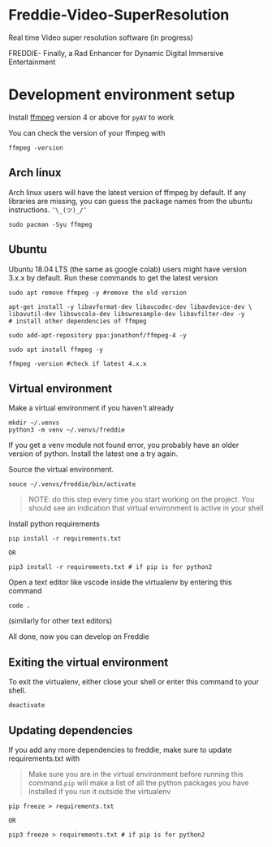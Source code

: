 # Freddie-Video-SuperResolution
Real time Video super resolution software (in progress)

FREDDIE- Finally, a Rad Enhancer for Dynamic Digital Immersive Entertainment

# Development environment setup

Install [ffmpeg](https://ffmpeg.org/) version 4 or above for `pyAV` to work

You can check the version of your ffmpeg with

	ffmpeg -version

## Arch linux

Arch linux users will have the latest version of ffmpeg by default. If any
libraries are missing, you can guess the package names from the ubuntu
instructions. `¯\_(ツ)_/¯`

	sudo pacman -Syu ffmpeg

## Ubuntu

Ubuntu 18.04 LTS (the same as google colab) users might have version 3.x.x by
default. Run these commands to get the latest version

	sudo apt remove ffmpeg -y #remove the old version

	apt-get install -y libavformat-dev libavcodec-dev libavdevice-dev \
	libavutil-dev libswscale-dev libswresample-dev libavfilter-dev -y
	# install other dependencies of ffmpeg

	sudo add-apt-repository ppa:jonathonf/ffmpeg-4 -y

	sudo apt install ffmpeg -y

	ffmpeg -version #check if latest 4.x.x

## Virtual environment

Make a virtual environment if you haven't already

	mkdir ~/.venvs
	python3 -m venv ~/.venvs/freddie

If you get a venv module not found error, you probably have an older version of
python. Install the latest one a try again.

Source the virtual environment.

	souce ~/.venvs/freddie/bin/activate

> NOTE: do this step every time you start working on the project. You should
> see an indication that virtual environment is active in your shell

Install python requirements

	pip install -r requirements.txt

	OR

	pip3 install -r requirements.txt # if pip is for python2

Open a text editor like vscode inside the virtualenv by entering this command

	code .

(similarly for other text editors)

All done, now you can develop on Freddie

## Exiting the virtual environment

To exit the virtualenv, either close your shell or enter this command to your
shell.

	deactivate

## Updating dependencies

If you add any more dependencies to freddie, make sure to update
requirements.txt with

> Make sure you are in the virtual environment before running this command.`pip`
> will make a list of all the python packages you have installed if you run it
> outside the virtualenv

	pip freeze > requirements.txt

	OR

	pip3 freeze > requirements.txt # if pip is for python2

